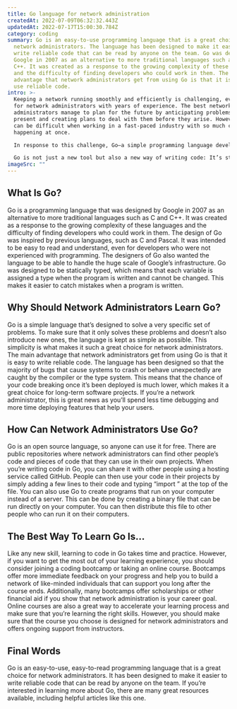 ```yaml
---
title: Go language for network administration
createdAt: 2022-07-09T06:32:32.443Z
updatedAt: 2022-07-17T15:00:30.784Z
category: coding
summary: Go is an easy-to-use programming language that is a great choice for
  network administrators. The language has been designed to make it easier to
  write reliable code that can be read by anyone on the team. Go was designed by
  Google in 2007 as an alternative to more traditional languages such as C and
  C++. It was created as a response to the growing complexity of these languages
  and the difficulty of finding developers who could work in them. The main
  advantage that network administrators get from using Go is that it is easy to
  use reliable code.
intro: >-
  Keeping a network running smoothly and efficiently is challenging, even
  for network administrators with years of experience. The best network
  administrators manage to plan for the future by anticipating problems from the
  present and creating plans to deal with them before they arise. However, this
  can be difficult when working in a fast-paced industry with so much change
  happening at once. 

  In response to this challenge, Go—a simple programming language developed by Google that makes it easier to create software packages—is gaining traction as an ideal tool for creating programs for operating and managing computer networks. Built from C++, Golang was designed as a simpler alternative that makes it easy to manage performance requirements and reduce the number of potential bugs without sacrificing performance or functionality.

  Go is not just a new tool but also a new way of writing code: It’s statically typed and uses interfaces rather than inheritance or other OOP techniques. If you’re interested in using Go to make your career as a network administrator easier or even transition into becoming one, read on for more information about why you should learn Go for Network Administration and the best places to get started with your learning today!
imageSrc: ""
---
```


## What Is Go?

Go is a programming language that was designed by Google in 2007 as an alternative to more traditional languages such as C and C++. It was created as a response to the growing complexity of these languages and the difficulty of finding developers who could work in them.
The design of Go was inspired by previous languages, such as C and Pascal. It was intended to be easy to read and understand, even for developers who were not experienced with programming. The designers of Go also wanted the language to be able to handle the huge scale of Google’s infrastructure. Go was designed to be statically typed, which means that each variable is assigned a type when the program is written and cannot be changed. This makes it easier to catch mistakes when a program is written.

## Why Should Network Administrators Learn Go?

Go is a simple language that’s designed to solve a very specific set of problems. To make sure that it only solves these problems and doesn’t also introduce new ones, the language is kept as simple as possible. This simplicity is what makes it such a great choice for network administrators.
The main advantage that network administrators get from using Go is that it is easy to write reliable code. The language has been designed so that the majority of bugs that cause systems to crash or behave unexpectedly are caught by the compiler or the type system. This means that the chance of your code breaking once it’s been deployed is much lower, which makes it a great choice for long-term software projects.
If you’re a network administrator, this is great news as you’ll spend less time debugging and more time deploying features that help your users.

## How Can Network Administrators Use Go?

Go is an open source language, so anyone can use it for free. There are public repositories where network administrators can find other people’s code and pieces of code that they can use in their own projects.
When you’re writing code in Go, you can share it with other people using a hosting service called GitHub. People can then use your code in their projects by simply adding a few lines to their code and typing “import ” at the top of the file.
You can also use Go to create programs that run on your computer instead of a server. This can be done by creating a binary file that can be run directly on your computer. You can then distribute this file to other people who can run it on their computers.

## The Best Way To Learn Go Is…

Like any new skill, learning to code in Go takes time and practice. However, if you want to get the most out of your learning experience, you should consider joining a coding bootcamp or taking an online course. Bootcamps offer more immediate feedback on your progress and help you to build a network of like-minded individuals that can support you long after the course ends.
Additionally, many bootcamps offer scholarships or other financial aid if you show that network administration is your career goal. Online courses are also a great way to accelerate your learning process and make sure that you’re learning the right skills. However, you should make sure that the course you choose is designed for network administrators and offers ongoing support from instructors.

## Final Words

Go is an easy-to-use, easy-to-read programming language that is a great choice for network administrators. It has been designed to make it easier to write reliable code that can be read by anyone on the team. If you’re interested in learning more about Go, there are many great resources available, including helpful articles like this one.
